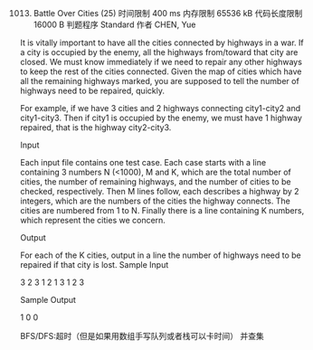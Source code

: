 1013. Battle Over Cities (25)
时间限制
400 ms
内存限制
65536 kB
代码长度限制
16000 B
判题程序
Standard
作者
CHEN, Yue

It is vitally important to have all the cities connected by highways in a war. If a city is occupied by the enemy, all the highways from/toward that city are closed. We must know immediately if we need to repair any other highways to keep the rest of the cities connected. Given the map of cities which have all the remaining highways marked, you are supposed to tell the number of highways need to be repaired, quickly.

For example, if we have 3 cities and 2 highways connecting city1-city2 and city1-city3. Then if city1 is occupied by the enemy, we must have 1 highway repaired, that is the highway city2-city3.

Input

Each input file contains one test case. Each case starts with a line containing 3 numbers N (<1000), M and K, which are the total number of cities, the number of remaining highways, and the number of cities to be checked, respectively. Then M lines follow, each describes a highway by 2 integers, which are the numbers of the cities the highway connects. The cities are numbered from 1 to N. Finally there is a line containing K numbers, which represent the cities we concern.

Output

For each of the K cities, output in a line the number of highways need to be repaired if that city is lost.
Sample Input

3 2 3
1 2
1 3
1 2 3

Sample Output

1
0
0


BFS/DFS:超时（但是如果用数组手写队列或者栈可以卡时间）
并查集
